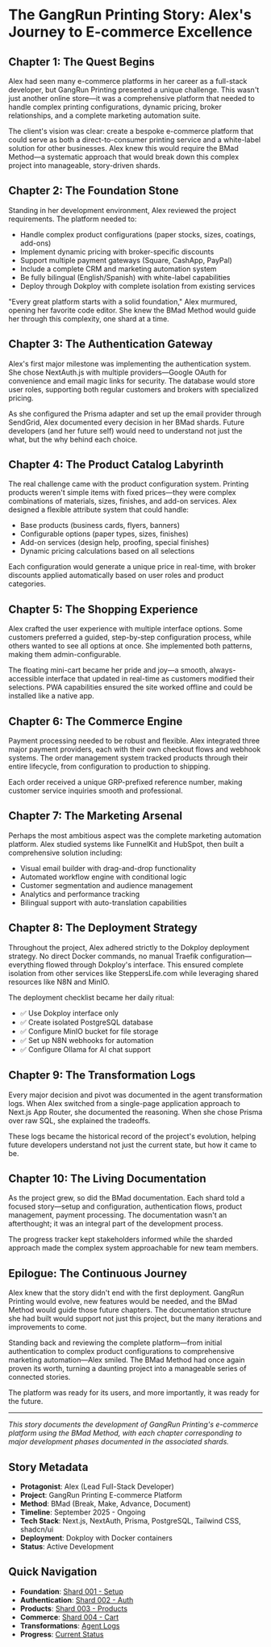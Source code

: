# The GangRun Printing Story: Alex's Journey to E-commerce Excellence

## Chapter 1: The Quest Begins

Alex had seen many e-commerce platforms in her career as a full-stack developer, but GangRun Printing presented a unique challenge. This wasn't just another online store—it was a comprehensive platform that needed to handle complex printing configurations, dynamic pricing, broker relationships, and a complete marketing automation suite.

The client's vision was clear: create a bespoke e-commerce platform that could serve as both a direct-to-consumer printing service and a white-label solution for other businesses. Alex knew this would require the BMad Method—a systematic approach that would break down this complex project into manageable, story-driven shards.

## Chapter 2: The Foundation Stone

Standing in her development environment, Alex reviewed the project requirements. The platform needed to:

- Handle complex product configurations (paper stocks, sizes, coatings, add-ons)
- Implement dynamic pricing with broker-specific discounts
- Support multiple payment gateways (Square, CashApp, PayPal)
- Include a complete CRM and marketing automation system
- Be fully bilingual (English/Spanish) with white-label capabilities
- Deploy through Dokploy with complete isolation from existing services

"Every great platform starts with a solid foundation," Alex murmured, opening her favorite code editor. She knew the BMad Method would guide her through this complexity, one shard at a time.

## Chapter 3: The Authentication Gateway

Alex's first major milestone was implementing the authentication system. She chose NextAuth.js with multiple providers—Google OAuth for convenience and email magic links for security. The database would store user roles, supporting both regular customers and brokers with specialized pricing.

As she configured the Prisma adapter and set up the email provider through SendGrid, Alex documented every decision in her BMad shards. Future developers (and her future self) would need to understand not just the what, but the why behind each choice.

## Chapter 4: The Product Catalog Labyrinth

The real challenge came with the product configuration system. Printing products weren't simple items with fixed prices—they were complex combinations of materials, sizes, finishes, and add-on services. Alex designed a flexible attribute system that could handle:

- Base products (business cards, flyers, banners)
- Configurable options (paper types, sizes, finishes)
- Add-on services (design help, proofing, special finishes)
- Dynamic pricing calculations based on all selections

Each configuration would generate a unique price in real-time, with broker discounts applied automatically based on user roles and product categories.

## Chapter 5: The Shopping Experience

Alex crafted the user experience with multiple interface options. Some customers preferred a guided, step-by-step configuration process, while others wanted to see all options at once. She implemented both patterns, making them admin-configurable.

The floating mini-cart became her pride and joy—a smooth, always-accessible interface that updated in real-time as customers modified their selections. PWA capabilities ensured the site worked offline and could be installed like a native app.

## Chapter 6: The Commerce Engine

Payment processing needed to be robust and flexible. Alex integrated three major payment providers, each with their own checkout flows and webhook systems. The order management system tracked products through their entire lifecycle, from configuration to production to shipping.

Each order received a unique GRP-prefixed reference number, making customer service inquiries smooth and professional.

## Chapter 7: The Marketing Arsenal

Perhaps the most ambitious aspect was the complete marketing automation platform. Alex studied systems like FunnelKit and HubSpot, then built a comprehensive solution including:

- Visual email builder with drag-and-drop functionality
- Automated workflow engine with conditional logic
- Customer segmentation and audience management
- Analytics and performance tracking
- Bilingual support with auto-translation capabilities

## Chapter 8: The Deployment Strategy

Throughout the project, Alex adhered strictly to the Dokploy deployment strategy. No direct Docker commands, no manual Traefik configuration—everything flowed through Dokploy's interface. This ensured complete isolation from other services like SteppersLife.com while leveraging shared resources like N8N and MinIO.

The deployment checklist became her daily ritual:
- ✅ Use Dokploy interface only
- ✅ Create isolated PostgreSQL database
- ✅ Configure MinIO bucket for file storage
- ✅ Set up N8N webhooks for automation
- ✅ Configure Ollama for AI chat support

## Chapter 9: The Transformation Logs

Every major decision and pivot was documented in the agent transformation logs. When Alex switched from a single-page application approach to Next.js App Router, she documented the reasoning. When she chose Prisma over raw SQL, she explained the tradeoffs.

These logs became the historical record of the project's evolution, helping future developers understand not just the current state, but how it came to be.

## Chapter 10: The Living Documentation

As the project grew, so did the BMad documentation. Each shard told a focused story—setup and configuration, authentication flows, product management, payment processing. The documentation wasn't an afterthought; it was an integral part of the development process.

The progress tracker kept stakeholders informed while the sharded approach made the complex system approachable for new team members.

## Epilogue: The Continuous Journey

Alex knew that the story didn't end with the first deployment. GangRun Printing would evolve, new features would be needed, and the BMad Method would guide those future chapters. The documentation structure she had built would support not just this project, but the many iterations and improvements to come.

Standing back and reviewing the complete platform—from initial authentication to complex product configurations to comprehensive marketing automation—Alex smiled. The BMad Method had once again proven its worth, turning a daunting project into a manageable series of connected stories.

The platform was ready for its users, and more importantly, it was ready for the future.

---

*This story documents the development of GangRun Printing's e-commerce platform using the BMad Method, with each chapter corresponding to major development phases documented in the associated shards.*

## Story Metadata

- **Protagonist**: Alex (Lead Full-Stack Developer)
- **Project**: GangRun Printing E-commerce Platform
- **Method**: BMad (Break, Make, Advance, Document)
- **Timeline**: September 2025 - Ongoing
- **Tech Stack**: Next.js, NextAuth, Prisma, PostgreSQL, Tailwind CSS, shadcn/ui
- **Deployment**: Dokploy with Docker containers
- **Status**: Active Development

## Quick Navigation

- **Foundation**: [Shard 001 - Setup](./shards/shard-001-setup.md)
- **Authentication**: [Shard 002 - Auth](./shards/shard-002-auth.md)  
- **Products**: [Shard 003 - Products](./shards/shard-003-products.md)
- **Commerce**: [Shard 004 - Cart](./shards/shard-004-cart.md)
- **Transformations**: [Agent Logs](./agents/transformation-log.md)
- **Progress**: [Current Status](./progress.md)